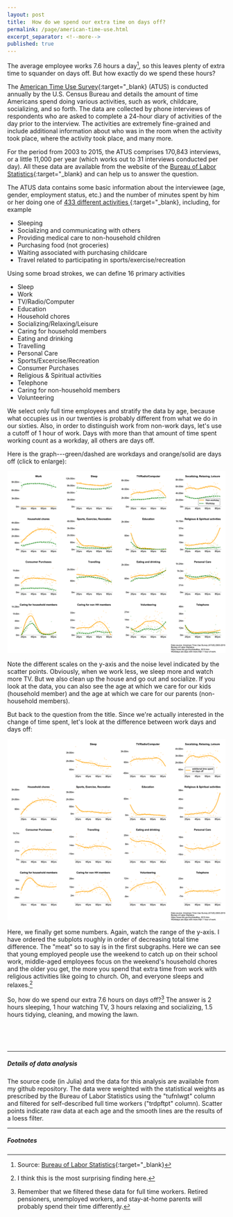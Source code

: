 ```yaml
---
layout: post
title:  How do we spend our extra time on days off?
permalink: /page/american-time-use.html
excerpt_separator: <!--more-->
published: true
---
```


The average employee works 7.6 hours a day[^1], so this leaves plenty of 
extra time to squander on days off. But how exactly do we spend these hours?

The [American Time Use Survey](https://www.bls.gov/tus/){:target="_blank} (ATUS) is conducted annually by the U.S. Census Bureau and details the amount of time Americans 
spend doing various activities, such as work, childcare, socializing, and so forth. The data are collected by phone interviews of respondents who are asked to 
complete a 24-hour diary of activities of the day prior to the interview. The activities are extremely fine-grained and include additional information about who 
was in the room when the activity took place, where the activity took place, and many more. 
<!--more-->

For the period from 2003 to 2015, the ATUS comprises 170,843 interviews, or a little 11,000 per year (which works out to 31 interviews conducted per day). All these data 
are available from the website of the [Bureau of Labor Statistics](https://www.bls.gov/tus/){:target="_blank} and can help us to answer the question. 

The ATUS data contains some basic information about the interviewee (age, gender, employment status, etc.) and the number 
of minutes spent by him or her doing one of [433 different activities <i class="fa fa-file-pdf-o" aria-hidden="true"></i>](https://www.bls.gov/tus/lexiconnoex0315.pdf){:target="_blank}, including, for example

* Sleeping
* Socializing and communicating with others
* Providing medical care to non-household children
* Purchasing food (not groceries)
* Waiting associated with purchasing childcare 
* Travel related to participating in sports/exercise/recreation

Using some broad strokes, we can define 16 primary activities 

* Sleep
* Work
* TV/Radio/Computer
* Education
* Household chores
* Socializing/Relaxing/Leisure
* Caring for household members
* Eating and drinking
* Travelling
* Personal Care
* Sports/Excercise/Recreation
* Consumer Purchases
* Religious & Spiritual activities
* Telephone
* Caring for non-household members
* Volunteering

We select only full time employees and stratify the data by age, because what occupies us in our twenties is probably different from what we do in our sixties. Also, in order to distinguish work from non-work days, 
let's use a cutoff of 1 hour of work. Days with more than that amount of time spent working count as a workday, all others are days off. 

Here is the graph---green/dashed are workdays and orange/solid are days off (click to enlarge): 

[![](../image/atus_worknwork_sm.png)](../image/atus_worknwork.png)

Note the different scales on the y-axis and the noise level indicated by the scatter points. Obviously, when we work less, we sleep more and watch more TV. But we also clean up 
the house and go out and socialize. If you look at the data, you can also see the age at which we care for our kids (household member) and the age at which 
we care for our parents (non-household members). 

But back to the question from the title. Since we're actually interested in the change of time spent, let's look at the difference between work days and days off:

[![](../image/atus_diff_sm.png)](../image/atus_diff.png)

Here, we finally get some numbers. Again, watch the range of the y-axis. I have ordered the subplots roughly in order of decreasing total time difference. 
The "meat" so to say is in the first subgraphs. Here we can see that young employed people use the weekend to catch up on their school work, middle-aged employees focus on the weekend's household chores and the older 
you get, the more you spend that extra time from work with religious activities like going to church. Oh, and everyone sleeps and relaxes.[^2]

So, how do we spend our extra 7.6 hours on days off?[^3] The answer is 2 hours sleeping, 1 hour watching TV, 3 hours relaxing and socializing, 1.5 hours tidying, cleaning, and mowing the lawn.  

&nbsp;

&nbsp;

---

<!-- <span style="color: #f2cf4a; font-family: Babas; font-size: 2em;"> -->
##### Details of data analysis
The source code (in Julia) and the data for this analysis are available from my github repository. The data were weighted with the statistical weights as prescribed by the Bureau of Labor Statistics 
using the "tufnlwgt" column and filtered for self-described full time workers ("trdpftpt" column). Scatter points indicate raw data at each age and the smooth lines are the results of a loess filter. 
 
---

##### Footnotes
[^1]: Source: [Bureau of Labor Statistics](https://data.bls.gov/timeseries/TUU10101AA01002867){:target="_blank}
[^2]: I think this is the most surprising finding here. 
[^3]: Remember that we filtered these data for full time workers. Retired pensioners, unemployed workers, and stay-at-home parents will probably spend their time differently. 
